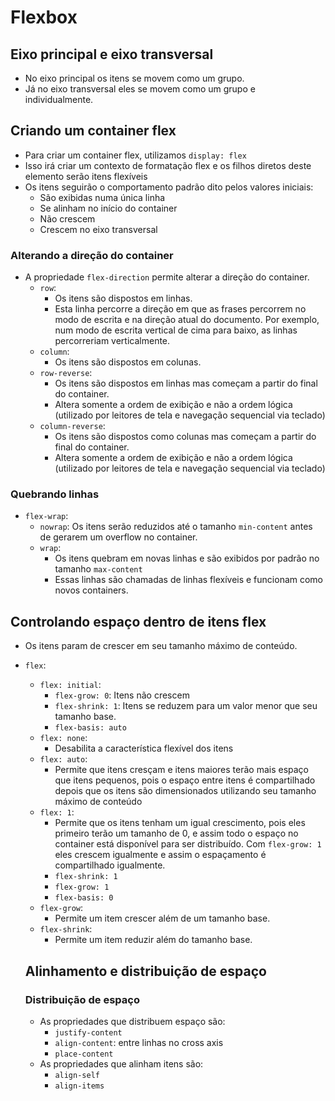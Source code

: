 # Flexbox

## Eixo principal e eixo transversal

- No eixo principal os itens se movem como um grupo.
- Já no eixo transversal eles se movem como um grupo e individualmente.

## Criando um container flex

- Para criar um container flex, utilizamos `display: flex`
- Isso irá criar um contexto de formatação flex e os filhos diretos deste elemento serão itens flexíveis
- Os itens seguirão o comportamento padrão dito pelos valores iniciais:
  - São exibidas numa única linha
  - Se alinham no início do container
  - Não crescem
  - Crescem no eixo transversal

### Alterando a direção do container

- A propriedade `flex-direction` permite alterar a direção do container.
  - `row`:
    - Os itens são dispostos em linhas.
    - Esta linha percorre a direção em que as frases percorrem no modo de escrita e na direção atual do documento. Por exemplo, num modo de escrita vertical de cima para baixo, as linhas percorreriam verticalmente.
  - `column`:
    - Os itens são dispostos em colunas.
  - `row-reverse`:
    - Os itens são dispostos em linhas mas começam a partir do final do container.
    - Altera somente a ordem de exibição e não a ordem lógica (utilizado por leitores de tela e navegação sequencial via teclado)
  - `column-reverse`:
    - Os itens são dispostos como colunas mas começam a partir do final do container.
    - Altera somente a ordem de exibição e não a ordem lógica (utilizado por leitores de tela e navegação sequencial via teclado)

### Quebrando linhas

- `flex-wrap`:
  - `nowrap`: Os itens serão reduzidos até o tamanho `min-content` antes de gerarem um overflow no container.
  - `wrap`:
    - Os itens quebram em novas linhas e são exibidos por padrão no tamanho `max-content`
    - Essas linhas são chamadas de linhas flexíveis e funcionam como novos containers.

## Controlando espaço dentro de itens flex

- Os itens param de crescer em seu tamanho máximo de conteúdo.

- `flex`:

  - `flex: initial`:
    - `flex-grow: 0`: Itens não crescem
    - `flex-shrink: 1`: Itens se reduzem para um valor menor que seu tamanho base.
    - `flex-basis: auto`
  - `flex: none`:
    - Desabilita a característica flexível dos itens
  - `flex: auto`:
    - Permite que itens cresçam e itens maiores terão mais espaço que itens pequenos, pois o espaço entre itens é compartilhado depois que os itens são dimensionados utilizando seu tamanho máximo de conteúdo
  - `flex: 1`:
    - Permite que os itens tenham um igual crescimento, pois eles primeiro terão um tamanho de 0, e assim todo o espaço no container está disponível para ser distribuído. Com `flex-grow: 1` eles crescem igualmente e assim o espaçamento é compartilhado igualmente.
    - `flex-shrink: 1`
    - `flex-grow: 1`
    - `flex-basis: 0`
  - `flex-grow`:
    - Permite um item crescer além de um tamanho base.
  - `flex-shrink`:
    - Permite um item reduzir além do tamanho base.

  

  ## Alinhamento e distribuição de espaço

  ### Distribuição de espaço

  - As propriedades que distribuem espaço são:
    - `justify-content`
    - `align-content`: entre linhas no cross axis
    - `place-content`
  - As propriedades que alinham itens são:
    - `align-self`
    - `align-items`

  

  
